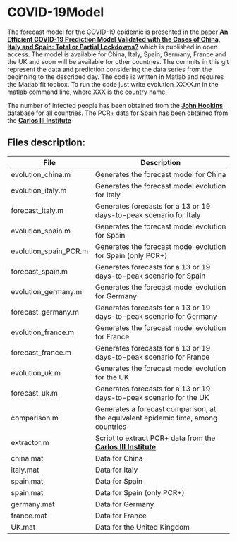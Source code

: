 # COVID-19Model
The forecast model for the COVID-19 epidemic is presented in the paper [**An Efficient COVID-19 Prediction Model Validated with the Cases of China, Italy and Spain: Total or Partial Lockdowns?**](https://www.mdpi.com/2077-0383/9/5/1547/pdf) which is published in open access. The model is available for China, Italy, Spain, Germany, France and the UK and soon will be available for other countries. The commits in this git represent the data and prediction considering the data series from the beginning to the described day. The code is written in Matlab and requires the Matlab fit toobox. To run the code just write evolution_XXXX.m in the matlab command line, where XXX is the country name. 

The number of infected people has been obtained from the [**John Hopkins**](https://github.com/CSSEGISandData/COVID-19) database for all countries. The PCR+ data for Spain has been obtained from the  [**Carlos III Institute**](https://cnecovid.isciii.es/covid19/resources/agregados.csv) 

## Files description:

| File | Description |
| ------------- | ------------- |
 |evolution_china.m | Generates the forecast model for China |
| evolution_italy.m  | Generates the forecast model evolution for Italy| 
| forecast_italy.m  | Generates forecasts for a 13 or 19 days-to-peak scenario for Italy| 
| evolution_spain.m | Generates the forecast model evolution for Spain|
| evolution_spain_PCR.m | Generates the forecast model evolution for Spain (only PCR+)|
| forecast_spain.m  | Generates forecasts for a 13 or 19 days-to-peak scenario for Spain| 
| evolution_germany.m | Generates the forecast model evolution for Germany|
| forecast_germany.m  | Generates forecasts for a 13 or 19 days-to-peak scenario for Germany| 
| evolution_france.m | Generates the forecast model evolution for France|
| forecast_france.m  | Generates forecasts for a 13 or 19 days-to-peak scenario for France| 
| evolution_uk.m | Generates the forecast model evolution for the UK|
| forecast_uk.m  | Generates forecasts for a 13 or 19 days-to-peak scenario for the UK| 
| comparison.m  |  Generates a forecast comparison, at the equivalent epidemic time,  among countries|
| extractor.m | Script to extract PCR+ data from the [**Carlos III Institute**](https://cnecovid.isciii.es/covid19/resources/agregados.csv) |
| china.mat  | Data for China|
| italy.mat | Data for Italy|
| spain.mat | Data for Spain|
| spain.mat | Data for Spain (only PCR+)|
| germany.mat | Data for Germany|
| france.mat | Data for France|
| UK.mat | Data for the United Kingdom|
